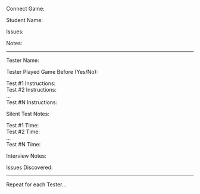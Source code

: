 Connect Game:

Student Name:

Issues:

Notes:

----

Tester Name:

Tester Played Game Before (Yes/No): 

Test #1 Instructions:  
Test #2 Instructions:  
...  
Test #N Instructions:  

Silent Test Notes:  

  Test #1 Time:  
  Test #2 Time:  
  ...  
  Test #N Time:  
  
Interview Notes:  

Issues Discovered:  

---

Repeat for each Tester...
